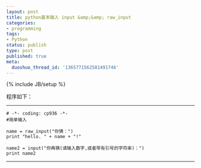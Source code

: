 ```yaml
---
layout: post
title: python基本输入 input &amp;&amp; raw_input
categories:
- programming
tags:
- Python
status: publish
type: post
published: true
meta:
  duoshuo_thread_id: '1365771562581491746'
---
```

{% include JB/setup %}

程序如下：

----------------------------------------------------
    # -*- coding: cp936 -*-
    #简单输入

    name = raw_input("你猜：")
    print "hello. " + name + "!"

    name2 = input("你再猜(请输入数字,或者带有引号的字符串)：")
    print name2

----------------------------------------------------